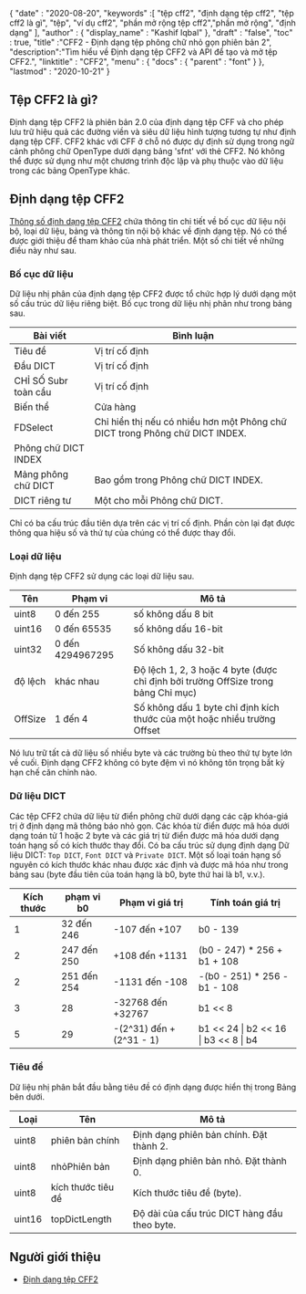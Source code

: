 {
  "date" : "2020-08-20",
  "keywords" :[ "tệp cff2", "định dạng tệp cff2", "tệp cff2 là gì", "tệp", "ví dụ cff2", "phần mở rộng tệp cff2","phần mở rộng", "định dạng" ],
  "author" : {
    "display_name" : "Kashif Iqbal"
},
  "draft" : "false",
  "toc" : true,
  "title" :"CFF2 - Định dạng tệp phông chữ nhỏ gọn phiên bản 2",
  "description":"Tìm hiểu về Định dạng tệp CFF2 và API để tạo và mở tệp CFF2.",
  "linktitle" : "CFF2",
  "menu" : {
    "docs" : {
      "parent" : "font"
}
},
  "lastmod" : "2020-10-21"
}

## Tệp CFF2 là gì?

Định dạng tệp CFF2 là phiên bản 2.0 của định dạng tệp CFF và cho phép lưu trữ hiệu quả các đường viền và siêu dữ liệu hình tượng tương tự như định dạng tệp CFF. CFF2 khác với CFF ở chỗ nó được dự định sử dụng trong ngữ cảnh phông chữ OpenType dưới dạng bảng 'sfnt' với thẻ CFF2. Nó không thể được sử dụng như một chương trình độc lập và phụ thuộc vào dữ liệu trong các bảng OpenType khác.

## Định dạng tệp CFF2

[Thông số định dạng tệp CFF2](https://learn.microsoft.com/en-us/typography/opentype/spec/cff2) chứa thông tin chi tiết về bố cục dữ liệu nội bộ, loại dữ liệu, bảng và thông tin nội bộ khác về định dạng tệp. Nó có thể được giới thiệu để tham khảo của nhà phát triển. Một số chi tiết về những điều này như sau.

### Bố cục dữ liệu

Dữ liệu nhị phân của định dạng tệp CFF2 được tổ chức hợp lý dưới dạng một số cấu trúc dữ liệu riêng biệt. Bố cục trong dữ liệu nhị phân như trong bảng sau.

|Bài viết |Bình luận|
---|---|
|Tiêu đề |Vị trí cố định|
|Đầu DICT| Vị trí cố định|
|CHỈ SỐ Subr toàn cầu| Vị trí cố định|
|Biến thể |Cửa hàng|
|FDSelect |Chỉ hiển thị nếu có nhiều hơn một Phông chữ DICT trong Phông chữ DICT INDEX.|
|Phông chữ DICT INDEX ||
|Mảng phông chữ DICT| Bao gồm trong Phông chữ DICT INDEX.|
|DICT riêng tư| Một cho mỗi Phông chữ DICT.|

Chỉ có ba cấu trúc đầu tiên dựa trên các vị trí cố định. Phần còn lại đạt được thông qua hiệu số và thứ tự của chúng có thể được thay đổi.

### Loại dữ liệu

Định dạng tệp CFF2 sử dụng các loại dữ liệu sau.

|Tên |Phạm vi |Mô tả|
---|---|---|
|uint8 |0 đến 255 |số không dấu 8 bit|
|uint16 |0 đến 65535| số không dấu 16-bit|
|uint32 |0 đến 4294967295| Số không dấu 32-bit|
|độ lệch |khác nhau| Độ lệch 1, 2, 3 hoặc 4 byte (được chỉ định bởi trường OffSize trong bảng Chỉ mục)|
|OffSize |1 đến 4| Số không dấu 1 byte chỉ định kích thước của một hoặc nhiều trường Offset|

Nó lưu trữ tất cả dữ liệu số nhiều byte và các trường bù theo thứ tự byte lớn về cuối. Định dạng CFF2 không có byte đệm vì nó không tôn trọng bất kỳ hạn chế căn chỉnh nào.

### Dữ liệu DICT

Các tệp CFF2 chứa dữ liệu từ điển phông chữ dưới dạng các cặp khóa-giá trị ở định dạng mã thông báo nhỏ gọn. Các khóa từ điển được mã hóa dưới dạng toán tử 1 hoặc 2 byte và các giá trị từ điển được mã hóa dưới dạng toán hạng số có kích thước thay đổi. Có ba cấu trúc sử dụng định dạng Dữ liệu DICT: `Top DICT`, `Font DICT` và `Private DICT`. Một số loại toán hạng số nguyên có kích thước khác nhau được xác định và được mã hóa như trong bảng sau (byte đầu tiên của toán hạng là b0, byte thứ hai là b1, v.v.).

|Kích thước |phạm vi b0 |Phạm vi giá trị |Tính toán giá trị|
---|---|---|---|
|1 |32 đến 246| -107 đến +107 |b0 - 139|
|2 |247 đến 250| +108 đến +1131 |(b0 - 247) * 256 + b1 + 108|
|2 |251 đến 254| -1131 đến -108| -(b0 - 251) * 256 - b1 - 108|
|3 |28| -32768 đến +32767| b1 << 8 | b2|
|5 |29| -(2^31) đến +(2^31 - 1)| b1 << 24 \| b2 << 16 \| b3 << 8 \| b4|

### Tiêu đề

Dữ liệu nhị phân bắt đầu bằng tiêu đề có định dạng được hiển thị trong Bảng bên dưới.

|Loại |Tên |Mô tả|
---|---|---|
|uint8| phiên bản chính| Định dạng phiên bản chính. Đặt thành 2.|
|uint8| nhỏPhiên bản| Định dạng phiên bản nhỏ. Đặt thành 0.|
|uint8| kích thước tiêu đề| Kích thước tiêu đề (byte).|
|uint16| topDictLength| Độ dài của cấu trúc DICT hàng đầu theo byte.|

## Người giới thiệu

* [Định dạng tệp CFF2](https://learn.microsoft.com/en-us/typography/opentype/spec/cff2)

